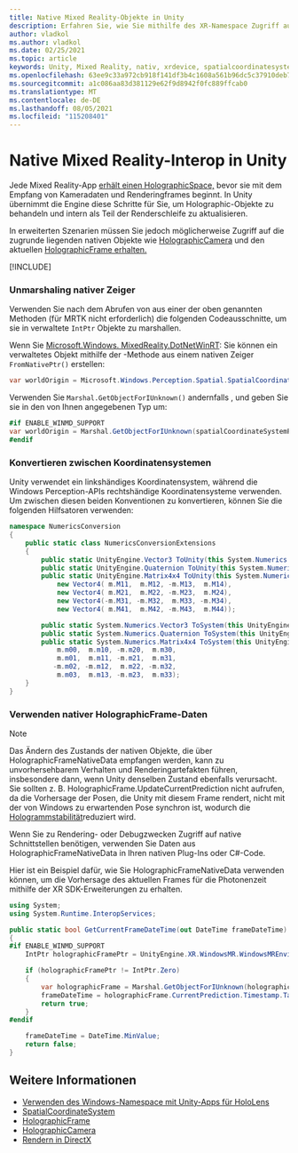 ```yaml
---
title: Native Mixed Reality-Objekte in Unity
description: Erfahren Sie, wie Sie mithilfe des XR-Namespace Zugriff auf zugrunde liegende native Holographic-Objekte in Unity erhalten.
author: vladkol
ms.author: vladkol
ms.date: 02/25/2021
ms.topic: article
keywords: Unity, Mixed Reality, nativ, xrdevice, spatialcoordinatesystem, holographicframe, holographiccamera, islipalcoordinatesystem, iholographicframe, iholographiccamera, getnativeptr, mixed reality headset, windows mixed reality headset, virtual reality headset
ms.openlocfilehash: 63ee9c33a972cb918f141df3b4c1608a561b96dc5c37910deb77b089f7be69b8
ms.sourcegitcommit: a1c086aa83d381129e62f9d8942f0fc889ffcab0
ms.translationtype: MT
ms.contentlocale: de-DE
ms.lasthandoff: 08/05/2021
ms.locfileid: "115208401"
---
```

# <a name="mixed-reality-native-interop-in-unity"></a>Native Mixed Reality-Interop in Unity

Jede Mixed Reality-App [erhält einen HolographicSpace,](../native/getting-a-holographicspace.md) bevor sie mit dem Empfang von Kameradaten und Renderingframes beginnt. In Unity übernimmt die Engine diese Schritte für Sie, um Holographic-Objekte zu behandeln und intern als Teil der Renderschleife zu aktualisieren.

In erweiterten Szenarien müssen Sie jedoch möglicherweise Zugriff auf die zugrunde liegenden nativen Objekte wie <a href="/uwp/api/windows.graphics.holographic.holographiccamera" target="_blank">HolographicCamera</a> und den aktuellen <a href="/uwp/api/windows.graphics.holographic.holographicframe" target="_blank">HolographicFrame erhalten.</a>

[!INCLUDE[](includes/unity-native-ptrs.md)]

### <a name="unmarshaling-native-pointers"></a>Unmarshaling nativer Zeiger

Verwenden Sie nach dem Abrufen von aus einer der oben genannten Methoden (für MRTK nicht erforderlich) die folgenden Codeausschnitte, um sie in verwaltete `IntPtr` Objekte zu marshallen.

Wenn Sie [Microsoft.Windows. MixedReality.DotNetWinRT](https://www.nuget.org/packages/Microsoft.Windows.MixedReality.DotNetWinRT): Sie können ein verwaltetes Objekt mithilfe der -Methode aus einem nativen Zeiger `FromNativePtr()` erstellen:

```cs
var worldOrigin = Microsoft.Windows.Perception.Spatial.SpatialCoordinateSystem.FromNativePtr(spatialCoordinateSystemPtr);
```

Verwenden Sie `Marshal.GetObjectForIUnknown()` andernfalls , und geben Sie sie in den von Ihnen angegebenen Typ um:

```cs
#if ENABLE_WINMD_SUPPORT
var worldOrigin = Marshal.GetObjectForIUnknown(spatialCoordinateSystemPtr) as Windows.Perception.Spatial.SpatialCoordinateSystem;
#endif
```

### <a name="converting-between-coordinate-systems"></a>Konvertieren zwischen Koordinatensystemen

Unity verwendet ein linkshändiges Koordinatensystem, während die Windows Perception-APIs rechtshändige Koordinatensysteme verwenden. Um zwischen diesen beiden Konventionen zu konvertieren, können Sie die folgenden Hilfsatoren verwenden:

```cs
namespace NumericsConversion
{
    public static class NumericsConversionExtensions
    {
        public static UnityEngine.Vector3 ToUnity(this System.Numerics.Vector3 v) => new UnityEngine.Vector3(v.X, v.Y, -v.Z);
        public static UnityEngine.Quaternion ToUnity(this System.Numerics.Quaternion q) => new UnityEngine.Quaternion(q.X, q.Y, -q.Z, -q.W);
        public static UnityEngine.Matrix4x4 ToUnity(this System.Numerics.Matrix4x4 m) => new UnityEngine.Matrix4x4(
            new Vector4( m.M11,  m.M12, -m.M13,  m.M14),
            new Vector4( m.M21,  m.M22, -m.M23,  m.M24),
            new Vector4(-m.M31, -m.M32,  m.M33, -m.M34),
            new Vector4( m.M41,  m.M42, -m.M43,  m.M44));

        public static System.Numerics.Vector3 ToSystem(this UnityEngine.Vector3 v) => new System.Numerics.Vector3(v.x, v.y, -v.z);
        public static System.Numerics.Quaternion ToSystem(this UnityEngine.Quaternion q) => new System.Numerics.Quaternion(q.x, q.y, -q.z, -q.w);
        public static System.Numerics.Matrix4x4 ToSystem(this UnityEngine.Matrix4x4 m) => new System.Numerics.Matrix4x4(
            m.m00,  m.m10, -m.m20,  m.m30,
            m.m01,  m.m11, -m.m21,  m.m31,
           -m.m02, -m.m12,  m.m22, -m.m32,
            m.m03,  m.m13, -m.m23,  m.m33);
    }
}
```

### <a name="using-holographicframe-native-data"></a>Verwenden nativer HolographicFrame-Daten

> [!NOTE]
> Das Ändern des Zustands der nativen Objekte, die über HolographicFrameNativeData empfangen werden, kann zu unvorhersehbarem Verhalten und Renderingartefakten führen, insbesondere dann, wenn Unity denselben Zustand ebenfalls verursacht.  Sie sollten z. B. HolographicFrame.UpdateCurrentPrediction nicht aufrufen, da die Vorhersage der Posen, die Unity mit diesem Frame rendert, nicht mit der von Windows zu erwartenden Pose synchron ist, wodurch die [Hologrammstabilität](../platform-capabilities-and-apis/hologram-stability.md)reduziert wird.

Wenn Sie zu Rendering- oder Debugzwecken Zugriff auf native Schnittstellen benötigen, verwenden Sie Daten aus HolographicFrameNativeData in Ihren nativen Plug-Ins oder C#-Code.

Hier ist ein Beispiel dafür, wie Sie HolographicFrameNativeData verwenden können, um die Vorhersage des aktuellen Frames für die Photonenzeit mithilfe der XR SDK-Erweiterungen zu erhalten.

```cs
using System;
using System.Runtime.InteropServices;

public static bool GetCurrentFrameDateTime(out DateTime frameDateTime)
{
#if ENABLE_WINMD_SUPPORT
    IntPtr holographicFramePtr = UnityEngine.XR.WindowsMR.WindowsMREnvironment.CurrentHolographicRenderFrame;

    if (holographicFramePtr != IntPtr.Zero)
    {
        var holographicFrame = Marshal.GetObjectForIUnknown(holographicFramePtr) as Windows.Graphics.Holographic.HolographicFrame;
        frameDateTime = holographicFrame.CurrentPrediction.Timestamp.TargetTime.DateTime;
        return true;
    }
#endif

    frameDateTime = DateTime.MinValue;
    return false;
}
```

## <a name="see-also"></a>Weitere Informationen

* [Verwenden des Windows-Namespace mit Unity-Apps für HoloLens](using-the-windows-namespace-with-unity-apps-for-hololens.md)
* <a href="/uwp/api/windows.perception.spatial.spatialcoordinatesystem" target="_blank">SpatialCoordinateSystem</a>
* <a href="/uwp/api/windows.graphics.holographic.holographicframe" target="_blank">HolographicFrame</a>
* <a href="/uwp/api/windows.graphics.holographic.holographiccamera" target="_blank">HolographicCamera</a>
* [Rendern in DirectX](../native/rendering-in-directx.md)
